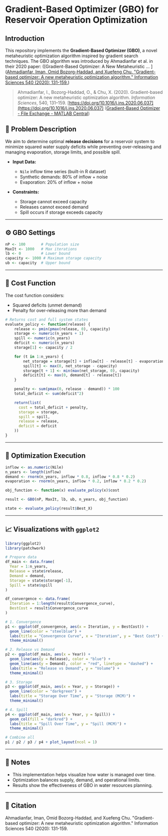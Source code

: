 # Gradient-Based Optimizer (GBO) for Reservoir Operation Optimization

## Introduction

This repository implements the **Gradient-Based Optimizer (GBO)**, a novel metaheuristic optimization algorithm inspired by gradient search techniques. The GBO algorithm was introduced by Ahmadianfar et al. in their 2020 paper: ([Gradient-Based Optimizer: A New Metaheuristic ... ]([Ahmadianfar, Iman, Omid Bozorg-Haddad, and Xuefeng Chu. "Gradient-based optimizer: A new metaheuristic optimization algorithm." Information Sciences 540 (2020): 131-159.](https://doi.org/10.1016/j.ins.2020.06.037](https://www.sciencedirect.com/science/article/pii/S0020025520306241)))

> Ahmadianfar, I., Bozorg-Haddad, O., & Chu, X. (2020). Gradient-based optimizer: A new metaheuristic optimization algorithm. *Information Sciences*, 540, 131–159. [https://doi.org/10.1016/j.ins.2020.06.037](https://doi.org/10.1016/j.ins.2020.06.037) ([Gradient-Based Optimizer - File Exchange - MATLAB Central](https://www.mathworks.com/matlabcentral/fileexchange/131588-gradient-based-optimizer))

## 🔧 Problem Description

We aim to determine optimal **release decisions** for a reservoir system to minimize squared water supply deficits while preventing over-releasing and managing evaporation, storage limits, and possible spill.

- **Input Data:**
  - `Nile` inflow time series (built-in R dataset)
  - Synthetic demands: 80% of inflow + noise
  - Evaporation: 20% of inflow + noise

- **Constraints:**
  - Storage cannot exceed capacity
  - Releases cannot exceed demand
  - Spill occurs if storage exceeds capacity

---

## ⚙️ GBO Settings

```r
nP <- 100       # Population size
MaxIt <- 1000   # Max iterations
lb <- 0         # Lower bound
capacity <- 1000 # Maximum storage capacity
ub <- capacity  # Upper bound
```

---

## 🧠 Cost Function

The cost function considers:
- Squared deficits (unmet demand)
- Penalty for over-releasing more than demand

```r
# Returns cost and full system states
evaluate_policy <- function(release) {
    release <- pmin(pmax(release, 0), capacity)
    storage <- numeric(n_years + 1)
    spill <- numeric(n_years)
    deficit <- numeric(n_years)
    storage[1] <- capacity / 2

    for (t in 1:n_years) {
        net_storage = storage[t] + inflow[t] - release[t] - evaporation[t]
        spill[t] <- max(0, net_storage - capacity)
        storage[t + 1] <- min(max(net_storage, 0), capacity)
        deficit[t] <- max(0, demand[t] - release[t])
    }

    penalty <- sum(pmax(0, release - demand)) * 100
    total_deficit <- sum(deficit^2)

    return(list(
      cost = total_deficit + penalty,
      storage = storage,
      spill = spill,
      release = release,
      deficit = deficit
    ))
}
```

---

## 🚀 Optimization Execution

```r
inflow <- as.numeric(Nile)
n_years <- length(inflow)
demand <- rnorm(n_years, inflow * 0.8, inflow * 0.8 * 0.2)
evaporation <- rnorm(n_years, inflow * 0.2, inflow * 0.2 * 0.2)

obj_function <- function(x) evaluate_policy(x)$cost

result <- GBO(nP, MaxIt, lb, ub, n_years, obj_function)

state <- evaluate_policy(result$Best_X)
```

---

## 📈 Visualizations with `ggplot2`

```r
library(ggplot2)
library(patchwork)

# Prepare data
df_main <- data.frame(
  Year = 1:n_years,
  Release = state$release,
  Demand = demand,
  Storage = state$storage[-1],
  Spill = state$spill
)

df_convergence <- data.frame(
  Iteration = 1:length(result$Convergence_curve),
  BestCost = result$Convergence_curve
)

# 1. Convergence
p1 <- ggplot(df_convergence, aes(x = Iteration, y = BestCost)) +
  geom_line(color = "steelblue") +
  labs(title = "Convergence Curve", x = "Iteration", y = "Best Cost") +
  theme_minimal()

# 2. Release vs Demand
p2 <- ggplot(df_main, aes(x = Year)) +
  geom_line(aes(y = Release), color = "blue") +
  geom_line(aes(y = Demand), color = "red", linetype = "dashed") +
  labs(title = "Release vs Demand", y = "Volume") +
  theme_minimal()

# 3. Storage
p3 <- ggplot(df_main, aes(x = Year, y = Storage)) +
  geom_line(color = "darkgreen") +
  labs(title = "Storage Over Time", y = "Storage (MCM)") +
  theme_minimal()

# 4. Spill
p4 <- ggplot(df_main, aes(x = Year, y = Spill)) +
  geom_col(fill = "darkred") +
  labs(title = "Spill Over Time", y = "Spill (MCM)") +
  theme_minimal()

# Combine all
p1 / p2 / p3 / p4 + plot_layout(ncol = 1)
```

---

## 📌 Notes

- This implementation helps visualize how water is managed over time.
- Optimization balances supply, demand, and operational limits.
- Results show the effectiveness of GBO in water resources planning.

---

## 🧾 Citation

Ahmadianfar, Iman, Omid Bozorg-Haddad, and Xuefeng Chu. "Gradient-based optimizer: A new metaheuristic optimization algorithm." Information Sciences 540 (2020): 131-159.

